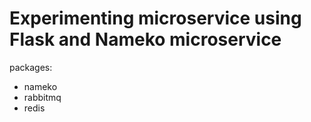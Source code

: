 # Experimenting microservice using Flask and Nameko microservice
packages:
- nameko
- rabbitmq
- redis
